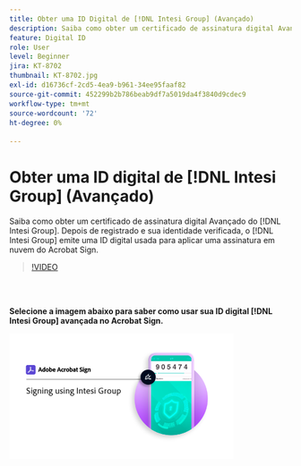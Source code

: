 ```yaml
---
title: Obter uma ID Digital de [!DNL Intesi Group] (Avançado)
description: Saiba como obter um certificado de assinatura digital Avançado do  [!DNL Intesi Group]
feature: Digital ID
role: User
level: Beginner
jira: KT-8702
thumbnail: KT-8702.jpg
exl-id: d16736cf-2cd5-4ea9-b961-34ee95faaf82
source-git-commit: 452299b2b786beab9df7a5019da4f3840d9cdec9
workflow-type: tm+mt
source-wordcount: '72'
ht-degree: 0%

---
```


# Obter uma ID digital de [!DNL Intesi Group] (Avançado)

Saiba como obter um certificado de assinatura digital Avançado do [!DNL Intesi Group]. Depois de registrado e sua identidade verificada, o [!DNL Intesi Group] emite uma ID digital usada para aplicar uma assinatura em nuvem do Acrobat Sign.

>[!VIDEO](https://video.tv.adobe.com/v/337065?quality=12&learn=on&hidetitle=true)

<br> 

**Selecione a imagem abaixo para saber como usar sua ID digital [!DNL Intesi Group] avançada no Acrobat Sign.**

[![imagem](assets/IntesiSign_400.png)](intesi-sign.md)
